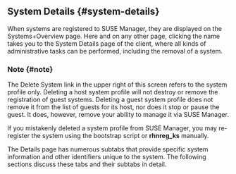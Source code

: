 ## System Details {#system-details}

When systems are registered to SUSE Manager, they are displayed on the Systems+Overview page. Here and on any other page, clicking the name takes you to the System Details page of the client, where all kinds of administrative tasks can be performed, including the removal of a system.

### Note {#note}

The Delete System link in the upper right of this screen refers to the system profile only. Deleting a host system profile will not destroy or remove the registration of guest systems. Deleting a guest system profile does not remove it from the list of guests for its host, nor does it stop or pause the guest. It does, however, remove your ability to manage it via SUSE Manager.

If you mistakenly deleted a system profile from SUSE Manager, you may re-register the system using the bootstrap script or **rhnreg_ks** manually.

The Details page has numerous subtabs that provide specific system information and other identifiers unique to the system. The following sections discuss these tabs and their subtabs in detail.